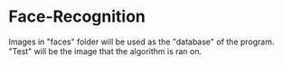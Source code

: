# Face-Recognition  
Images in "faces" folder will be used as the "database" of the program.  
"Test" will be the image that the algorithm is ran on.
